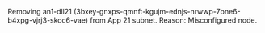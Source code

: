 Removing an1-dll21 (3bxey-gnxps-qmnft-kgujm-ednjs-nrwwp-7bne6-b4xpg-vjrj3-skoc6-vae) from App 21 subnet.
Reason: Misconfigured node.

